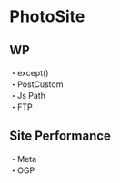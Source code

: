 # PhotoSite  

## WP  
・except()                                                                          　  　　                                                                                             　　                                                     
・PostCustom  
・Js Path  
・FTP

## Site Performance
・Meta  
・OGP
